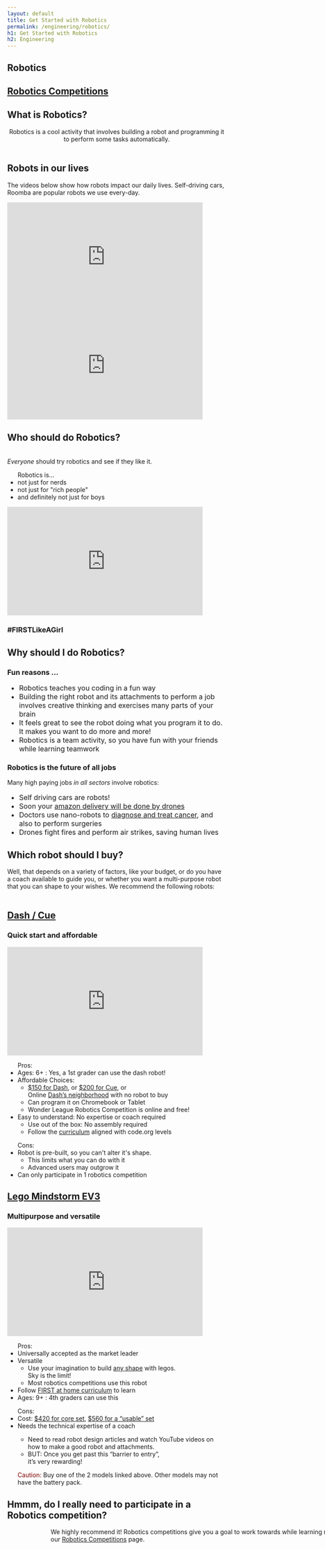 ```yaml
---
layout: default
title: Get Started with Robotics
permalink: /engineering/robotics/
h1: Get Started with Robotics
h2: Engineering
---
```


<section50short style="height: 75px; padding-bottom:10px">
  <div class="tabactive">
    <h2>Robotics</h2>
  </div>
  <div class="tabinactive">
    <h2><a href="/engineering/robocompetitions">Robotics Competitions</a></h2>
  </div>
</section50short>

<section50short> 
<h2>What is Robotics?</h2>
<div style="text-align:center">Robotics is a cool activity that involves building a robot and programming it to perform some tasks automatically. </div>
<br>
</section50short>

<section50>
<h2>Robots in our lives</h2>
<p>The videos below show how robots impact our daily lives. Self-driving cars, Roomba are popular robots we use every-day.</p>
  <div class="section50left">
    <iframe src="https://www.youtube.com/embed/TUx-ljgB-5Q" scrolling="no" allowfullscreen="" width="450" height="250" frameborder="0"><br/></iframe>
  </div>
  <div class="section50right">
    <iframe src="https://www.youtube.com/embed/6_TpuJ3bnL8" scrolling="no" allowfullscreen="" width="450" height="250" frameborder="0"><br/></iframe>
  </div>
</section50>

<section50>
<h2>Who should do Robotics?</h2>

  <div class="section50left">
  <br>
  <i>Everyone</i> should try robotics and see if they like it. <br> 

  <ul class="no"> Robotics is...
  <li>not just for nerds </li>
  <li>not just for "rich people"</li>
  <li>and definitely not just for boys</li>
  </ul>

  </div>
  <div class="section50right">
    <iframe src="https://www.youtube.com/embed/B_rW9LStWVs" scrolling="no" allowfullscreen="" width="450" height="250" frameborder="0"><br/></iframe>
    <h3>#FIRSTLikeAGirl</h3>
  </div>
</section50>

<section50>
<h2>Why should I do Robotics?</h2>
  <div class="section50left">
      <h3>Fun reasons ...</h3> 
    <ul class="disc" style="font-size: 16px;"> 
    <li>Robotics teaches you coding in a fun way</li>
    <li>Building the right robot and its attachments to perform a job involves creative thinking and exercises many parts of your brain </li>
    <li>It feels great to see the robot doing what you program it to do. It makes you want to do more and more!</li>
    <li>Robotics is a team activity, so you have fun with your friends while learning teamwork </li>
    </ul>
  </div>
  <div class="section50right">
      <h3>Robotics is the future of all jobs</h3> 
    Many high paying jobs <i>in all sectors</i> involve robotics:
    <ul class="disc" style="font-size: 16px;"> 
    <li>Self driving cars are robots! </li>
    <li>Soon your <a href="https://www.youtube.com/watch?v=MR9PoBAssw0" target="_blank">amazon delivery will be done by drones</a> </li>
    <li>Doctors use nano-robots to <a href="https://www.youtube.com/watch?v=1QwyMWM0Jjg" target="_blank">diagnose and treat cancer</a>, and also to perform surgeries </li>
    <li>Drones fight fires and perform air strikes, saving human lives</li>
    </ul>
  </div>
</section50>

<section50>
<h2><a id="WhichRobot">Which robot should I buy?</a></h2>
<div> Well, that depends on a variety of factors, like your budget, or do you have a coach available to guide you, or whether you want a multi-purpose robot that you can shape to your wishes. We recommend the following robots: </div>
<br>

<section50>
  <div class="section50left">
  <h2> <a href="https://www.makewonder.com/" target="_blank">Dash / Cue</a></h2>
  <h3>Quick start and affordable</h3>
    <iframe src="https://www.youtube.com/embed/LA9py48X6_o" scrolling="no" allowfullscreen="" width="450" height="250" frameborder="0"><br/></iframe>
  <ul class="yes"> Pros:
  <li> Ages: 6+ : Yes, a 1st grader can use the dash robot!</li>
  <li> Affordable Choices:
  <ul class="aboutl2">
    <li>
      <a href="https://wwww.amazon.com/Wonder-Workshop-Dash-Activated-Programming/dp/B00SKURVKY" target="_blank">$150 for Dash</a>, or 
      <a href="https://www.amazon.com/Wonder-Workshop-QU01-13-Cue-Robot/dp/B078XXPDVV/" target="_blank">$200 for Cue</a>, or <br>
      Online <a href="https://www.makewonder.com/dashs-neighborhood/" target="_blank">Dash’s neighborhood</a> 
     with no robot to buy <br>
    </li>
    <li>Can program it on Chromebook or Tablet</li>
    <li>Wonder League Robotics Competition is online and free!</li>
  </ul>
  </li>
  <li> Easy to understand: No expertise or coach required
  <ul class="aboutl2">
    <li>Use out of the box: No assembly required</li>
    <li>Follow the <a href="https://www.makewonder.com/classroom/curriculum-2/" target="_blank">curriculum</a> aligned with code.org levels</li>
  </ul>
  </li>
  </ul>
  <ul class="no"> Cons:
  <li>Robot is pre-built, so you can't alter it's shape. 
    <ul class="aboutl2">
    <li>This limits what you can do with it</li>
    <li>Advanced users may outgrow it</li>
    </ul>
  </li>
  <li>Can only participate in 1 robotics competition</li>
  </ul>
  </div>

  <div class="section50right">
  <h2> <a href="http://education.lego.com/" target="_blank">Lego Mindstorm EV3</a> </h2>
  <h3>Multipurpose and versatile</h3>
    <iframe src="https://www.youtube.com/embed/8H6ldqkI3uM?start=25" scrolling="no" allowfullscreen="" width="450" height="250" frameborder="0"><br/></iframe>
  <ul class="yes"> Pros:
  <li> Universally accepted as the market leader </li>
  <li> Versatile
  <ul class="aboutl2">
    <li>Use your imagination to build <a href="https://robots.ieee.org/robots/legoev3/" target="_blank">any shape</a> with legos. <br>Sky is the limit!</li>
    <li>Most robotics competitions use this robot</li>
  </ul>
  </li>
  <li> Follow <a href="https://info.firstinspires.org/at-home-stem-curriculum-series" target="_blank">FIRST at home curriculum</a> to learn</li>
  <li> Ages: 9+ : 4th graders can use this</li>
  </ul>
  <ul class="no"> Cons:
  <li>Cost: <a href="https://education.lego.com/en-us/products/lego-mindstorms-education-ev3-homeschool-combo-pack/5003480" target="_blank">$420 for core set</a>, 
  <a href="https://education.lego.com/en-us/products/lego-mindstorms-education-ev3-homeschool-combo-pack/5003480" target="_blank">$560 for a “usable” set</a>
  </li>
  <li>Needs the technical expertise of a coach</li>
    <ul class="aboutl2"> 
    <li>Need to read robot design articles and watch YouTube videos on how to make a good robot and attachments.</li>
    <li>BUT: Once you get past this “barrier to entry”, <br>it’s very rewarding!</li>
    </ul>
  </ul>
  <ul class="yes"><a style="color: rgb(129, 3, 3);">Caution:</a> Buy one of the 2 models linked above. Other models may not have the battery pack.</ul>
  </div>
</section50>

<section50short>
<h2>Hmmm, do I really need to participate in a Robotics competition?</h2>
<div style="width:800px; padding-left:100px"> We highly recommend it!  Robotics competitions give you a goal to work towards while learning robotics. Learn more on our <a href="/engineering/robocompetitions">Robotics Competitions</a> page.
 </div>
</section50short>
<br>